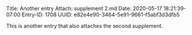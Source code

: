 Title: Another entry
Attach: supplement 2.md
Date: 2020-05-17 18:21:39-07:00
Entry-ID: 1708
UUID: e82e4e90-3464-5e91-9661-f5abf3d3dfb5

This is another entry that also attaches the second supplement.
